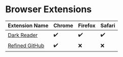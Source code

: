# Browser Extensions

| Extension Name                                                     | Chrome | Firefox | Safari |
| ------------------------------------------------------------------ | ------ | ------- | ------ |
| [Dark Reader](https://darkreader.org)                              | ✔️     | ✔️      | ✔️     |
| [Refined GitHub](https://github.com/refined-github/refined-github) | ✔️     | ❌      | ❌     |
